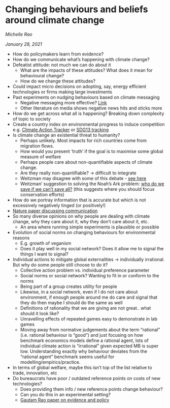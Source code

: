 # Changing behaviours and beliefs around climate change
*Michelle Rao*

*January 28, 2021*

* How do policymakers learn from evidence? 
* How do we communicate what’s happening with climate change? 
* Defeatist attitude: not much we can do about it
   * What are the impacts of these attitudes? What does it mean for behavioural change?
   * How do we change these attitudes?
* Could impact micro decisions on adopting, say, energy efficient technologies or firms making large investments
* Past experiments on nudging behaviours based on climate messaging
   * Negative messaging more effective? [Link](https://www.nature.com/articles/s41558-018-0122-0) 
   * Other literature on media shows negative news hits and sticks more
* How do we get across what all is happening? Breaking down complexity of topic to society
* Create a country index on environmental progress to induce competition e.g. [Climate Action Tracker](https://climateactiontracker.org/) or [SDG13 tracking](https://dashboards.sdgindex.org/map/goals/SDG13)
* Is climate change an existential threat to humanity? 
   * Perhaps unlikely. Most impacts for rich countries come from migration flows.
   * How would you present ‘truth’ if the goal is to maximise some global measure of welfare
   * Perhaps people care about non-quantifiable aspects of climate change.
   * Are they really non-quantifiable? → difficult to integrate
   * Weitzman may disagree with some of this debate - [see here](https://scholar.harvard.edu/files/weitzman/files/modelinginterpretingeconomics.pdf)
   * Weitzman’ suggestion to solving the Noah’s Ark problem: [who do we save if we can’t save all?](https://www.jstor.org/stable/pdf/2999617.pdf?casa_token=xrr773tQ378AAAAA:mwIjEBbKNe6NwuXCJu0uZS4Aiz-mpmbpZX9MSTKMWvXR4Jsatp2E_xChKxqMLFjBEY59sWbowpqyQ4O7s3CXr8SFutj839zxGz8CUSPORFfO3uTjyQU) (this suggests where you should focus conservation efforts) 
* How do we portray information that is accurate but which is not excessively negatively tinged (or positively!) 
* [Nature paper discussing communication](https://www.nature.com/articles/s41558-018-0122-0) 
* So many diverse opinions on why people are dealing with climate change, why they care about it, why they don’t care about it, etc.
   * An area where running simple experiments is plausible or possible
* Evolution of social norms on changing behaviours for environmental reasons
   * E.g. growth of veganism
   * Does it play well in my social network? Does it allow me to signal the things I want to signal? 
* Individual actions to mitigate global externalities → individually irrational. But why do some people still choose to do it? 
   * Collective action problem vs. individual preference parameter
   * Social norms or social network? Wanting to fit in or conform to the norms
   * Being part of a group creates utility for people
   * Likewise, in a social network, even if I do not care about environment, if enough people around me do care and signal that they do then maybe I should do the same as well
   * Definitions of rationality that we are giving are not great.. what should it look like? 
   * Unravelling effects of repeated games easy to demonstrate in lab games 
   * Moving away from normative judgements about the term “rational” (i.e. rational behaviour is “good”) and just focusing on how benchmark economics models define a rational agent, lots of individual climate action is “irrational” given expected MB is super low. Understanding exactly why behaviour deviates from the “rational agent” benchmark seems useful for modelling/empirics/practice. 
* In terms of global welfare, maybe this isn’t top of the list relative to trade, innovation, etc
* Do bureaucrats have poor / outdated reference points on costs of new technologies?
   * Does providing them info / new reference points change behaviour?
   * Can you do this in an experimental setting? 
   * [Gautam Rao paper on evidence and policy](https://gautam-rao.com/pdf/HMRS.pdf) 